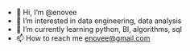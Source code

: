 - 👋 Hi, I’m @enovee
- 👀 I’m interested in data engineering, data analysis
- 🌱 I’m currently learning python, BI, algorithms, sql
- 📫 How to reach me enovee@gmail.com
